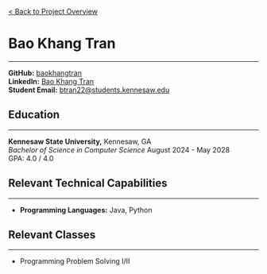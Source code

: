[< Back to Project Overview](../../README.md)

# Bao Khang Tran

***

**GitHub:** [baokhangtran](https://github.com/DylanItcari) <br>
**LinkedIn:**  [Bao Khang Tran](www.linkedin.com/in/bao-khang-tran-584621245)<br>
**Student Email:** btran22@students.kennesaw.edu



## Education
***
**Kennesaw State University,** Kennesaw, GA <br>
*Bachelor of Science in Computer Science* August 2024 - May 2028 <br>
GPA: 4.0 / 4.0



## Relevant Technical Capabilities
***
- **Programming Languages:** Java, Python


## Relevant Classes
***
- Programming Problem Solving I/II



